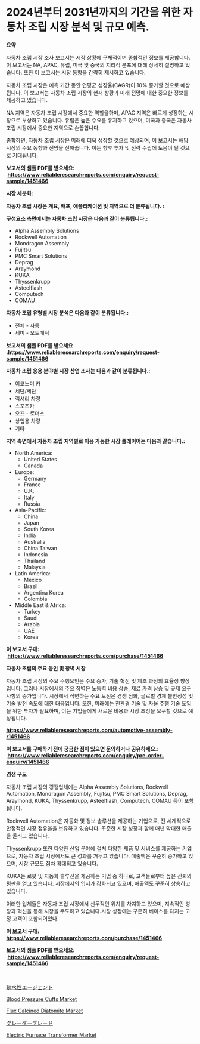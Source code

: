 <p><h1>2024년부터 2031년까지의 기간을 위한 자동차 조립 시장 분석 및 규모 예측.</h1></p><p><strong>요약</strong></p>
<p><p>자동차 조립 시장 조사 보고서는 시장 상황에 구체적이며 종합적인 정보를 제공합니다. 이 보고서는 NA, APAC, 유럽, 미국 및 중국의 지리적 분포에 대해 상세히 설명하고 있습니다. 또한 이 보고서는 시장 동향을 간략히 제시하고 있습니다.</p><p>자동차 조립 시장은 예측 기간 동안 연평균 성장율(CAGR)이 10% 증가할 것으로 예상됩니다. 이 보고서는 자동차 조립 시장의 현재 상황과 미래 전망에 대한 중요한 정보를 제공하고 있습니다.</p><p>NA 지역은 자동차 조립 시장에서 중요한 역할을하며, APAC 지역은 빠르게 성장하는 시장으로 부상하고 있습니다. 유럽은 높은 수요를 유지하고 있으며, 미국과 중국은 자동차 조립 시장에서 중요한 지역으로 손꼽힙니다.</p><p>종합하면, 자동차 조립 시장은 미래에 더욱 성장할 것으로 예상되며, 이 보고서는 해당 시장의 주요 동향과 전망을 전해줍니다. 이는 향후 투자 및 전략 수립에 도움이 될 것으로 기대됩니다.</p></p>
<p><strong>보고서의 샘플 PDF를 받으세요: &nbsp;<a href="https://www.reliableresearchreports.com/enquiry/request-sample/1451466">https://www.reliableresearchreports.com/enquiry/request-sample/1451466</a></strong></p>
<p><strong>시장 세분화:</strong></p>
<p><strong> 자동차 조립 시장은 개요, 배포, 애플리케이션 및 지역으로 더 분류됩니다. :</strong></p>
<p><strong>구성요소 측면에서는 자동차 조립 시장은 다음과 같이 분류됩니다.:</strong></p>
<p><ul><li>Alpha Assembly Solutions</li><li>Rockwell Automation</li><li>Mondragon Assembly</li><li>Fujitsu</li><li>PMC Smart Solutions</li><li>Deprag</li><li>Araymond</li><li>KUKA</li><li>Thyssenkrupp</li><li>Asteelflash</li><li>Computech</li><li>COMAU</li></ul></p>
<p><strong> 자동차 조립 유형별 시장 분석은 다음과 같이 분류됩니다.:</strong></p>
<p><ul><li>전체 - 자동</li><li>세미 - 오토매틱</li></ul></p>
<p><strong>보고서의 샘플 PDF를 받으세요 :<a href="https://www.reliableresearchreports.com/enquiry/request-sample/1451466">https://www.reliableresearchreports.com/enquiry/request-sample/1451466</a></strong></p>
<p><strong> 자동차 조립 응용 분야별 시장 산업 조사는 다음과 같이 분류됩니다.:</strong></p>
<p><ul><li>이코노미 카</li><li>세단/세단</li><li>럭셔리 차량</li><li>스포츠카</li><li>오프 - 로더스</li><li>상업용 차량</li><li>기타</li></ul></p>
<p><strong>지역 측면에서 자동차 조립 지역별로 이용 가능한 시장 플레이어는 다음과 같습니다.:</strong></p>
<p><ul>
    <li>
        North America:
        <ul>
            <li>United States</li>
            <li>Canada</li>
        </ul>
    </li>
    <li>
        Europe:
        <ul>
            <li>Germany</li>
            <li>France</li>
            <li>U.K.</li>
            <li>Italy</li>
            <li>Russia</li>
        </ul>
    </li>
    <li>
        Asia-Pacific:
        <ul>
            <li>China</li>
            <li>Japan</li>
            <li>South Korea</li>
            <li>India</li>
            <li>Australia</li>
            <li>China Taiwan</li>
            <li>Indonesia</li>
            <li>Thailand</li>
            <li>Malaysia</li>
        </ul>
    </li>
    <li>
        Latin America:
        <ul>
            <li>Mexico</li>
            <li>Brazil</li>
            <li>Argentina Korea</li>
            <li>Colombia</li>
        </ul>
    </li>
    <li>
        Middle East & Africa:
        <ul>
            <li>Turkey</li>
            <li>Saudi</li>
            <li>Arabia</li>
            <li>UAE</li>
            <li>Korea</li>
        </ul>
    </li>
    </ul></p>
<p><strong>이 보고서 구매: &nbsp;<a href="https://www.reliableresearchreports.com/purchase/1451466">https://www.reliableresearchreports.com/purchase/1451466</a></strong></p>
<p><strong>자동차 조립의 주요 동인 및 장벽 시장</strong></p>
<p><p>자동차 조립 시장의 주요 주행요인은 수요 증가, 기술 혁신 및 제조 과정의 효율성 향상입니다. 그러나 시장에서의 주요 장벽은 노동력 비용 상승, 재료 가격 상승 및 규제 요구사항의 증가입니다. 시장에서 직면하는 주요 도전은 경쟁 심화, 글로벌 경제 불안정성 및 기술 발전 속도에 대한 대응입니다. 또한, 미래에는 친환경 기술 및 자율 주행 기술 도입을 위한 투자가 필요하며, 이는 기업들에게 새로운 비용과 시장 조정을 요구할 것으로 예상됩니다.</p></p>
<p><strong><a href="https://www.reliableresearchreports.com/automotive-assembly-r1451466">https://www.reliableresearchreports.com/automotive-assembly-r1451466</a></strong></p>
<p><strong>이 보고서를 구매하기 전에 궁금한 점이 있으면 문의하거나 공유하세요.: &nbsp;<a href="https://www.reliableresearchreports.com/enquiry/pre-order-enquiry/1451466">https://www.reliableresearchreports.com/enquiry/pre-order-enquiry/1451466</a></strong></p>
<p><strong>경쟁 구도</strong></p>
<p><p>자동차 조립 시장의 경쟁업체에는 Alpha Assembly Solutions, Rockwell Automation, Mondragon Assembly, Fujitsu, PMC Smart Solutions, Deprag, Araymond, KUKA, Thyssenkrupp, Asteelflash, Computech, COMAU 등이 포함됩니다. </p><p>Rockwell Automation은 자동화 및 정보 솔루션을 제공하는 기업으로, 전 세계적으로 안정적인 시장 점유율을 보유하고 있습니다. 꾸준한 시장 성장과 함께 매년 막대한 매출을 올리고 있습니다. </p><p>Thyssenkrupp 또한 다양한 산업 분야에 걸쳐 다양한 제품 및 서비스를 제공하는 기업으로, 자동차 조립 시장에서도 큰 성과를 거두고 있습니다. 매출액은 꾸준히 증가하고 있으며, 시장 규모도 점차 확대되고 있습니다. </p><p>KUKA는 로봇 및 자동화 솔루션을 제공하는 기업 중 하나로, 고객들로부터 높은 신뢰와 평판을 얻고 있습니다. 시장에서의 입지가 강화되고 있으며, 매출액도 꾸준히 상승하고 있습니다. </p><p>이러한 업체들은 자동차 조립 시장에서 선두적인 위치를 차지하고 있으며, 지속적인 성장과 혁신을 통해 시장을 주도하고 있습니다.시장 성장에는 꾸준히 베이스를 다지는 고정 고객이 포함되어있다.</p></p>
<p><strong>이 보고서 구매: &nbsp; <a href="https://www.reliableresearchreports.com/purchase/1451466">https://www.reliableresearchreports.com/purchase/1451466</a></strong></p>
<p><strong>보고서의 샘플 PDF를 받으세요: &nbsp;<a href="https://www.reliableresearchreports.com/enquiry/request-sample/1451466">https://www.reliableresearchreports.com/enquiry/request-sample/1451466</a></strong><strong></strong></p>
<p>&nbsp;</p>
<p><p><a href="https://medium.com/@rexkhler2023/%E7%96%8F%E6%B0%B4%E6%80%A7%E5%89%A4%E5%B8%82%E5%A0%B4-%E7%A8%AE%E9%A1%9E-%E7%94%A8%E9%80%94-%E3%81%8A%E3%82%88%E3%81%B3%E5%9C%B0%E7%90%86%E3%81%AB%E3%82%88%E3%82%8B%E5%8C%85%E6%8B%AC%E7%9A%84%E3%81%AA%E8%A9%95%E4%BE%A1-aadba3b00f60">疎水性エージェント</a></p><p><a href="https://github.com/eeaveuhhh/Market-Research-Report-List-2/blob/main/blood-pressure-cuffs-market.md">Blood Pressure Cuffs Market</a></p><p><a href="https://issuu.com/reportprime-2/docs/flux-calcined-diatomite-market-size-2030.pptx">Flux Calcined Diatomite Market</a></p><p><a href="https://github.com/qwpelcjko9242629/Market-Research-Report-List-1/blob/main/748691822706.md">グレーダーブレード</a></p><p><a href="https://summer-dogwood-3e9.notion.site/Electric-Furnace-Transformer-Market-Outlook-Industry-Overview-and-Forecast-2024-to-2031-121e30abc07f404aa6483e28965def95">Electric Furnace Transformer Market</a></p></p>